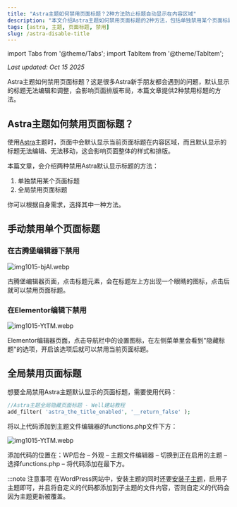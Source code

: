 ```yaml
---
title: "Astra主题如何禁用页面标题？2种方法防止标题自动显示在内容区域"
description: "本文介绍Astra主题如何禁用页面标题的2种方法，包括单独禁用某个页面标题和全局禁用页面标题。"
tags: [astra, 主题, 页面标题, 禁用]
slug: /astra-disable-title
---
```


import Tabs from '@theme/Tabs';
import TabItem from '@theme/TabItem';

_Last updated: Oct 15 2025_

Astra主题如何禁用页面标题？这是很多Astra新手朋友都会遇到的问题，默认显示的标题无法编辑和调整，会影响页面排版布局，本篇文章提供2种禁用标题的方法。

## Astra主题如何禁用页面标题？

使用[Astra](https://wordpress.org/themes/astra/)主题时，页面中会默认显示当前页面标题在内容区域，而且默认显示的标题无法编辑、无法移动，这会影响页面整体的样式和排版。

本篇文章，会介绍两种禁用Astra默认显示标题的方法：

1. 单独禁用某个页面标题
2. 全局禁用页面标题

你可以根据自身需求，选择其中一种方法。

## 手动禁用单个页面标题

### 在古腾堡编辑器下禁用

![img1015-bjAl.webp](https://list.ucards.store/d/img/img1015-bjAl.webp)

古腾堡编辑器页面，点击标题元素，会在标题左上方出现一个眼睛的图标，点击后就可以禁用页面标题。

### 在Elementor编辑下禁用

![img1015-YtTM.webp](https://list.ucards.store/d/img/img1015-YtTM.webp)

Elementor编辑器页面，点击导航栏中的设置图标，在左侧菜单里会看到"隐藏标题"的选项，开启该选项后就可以禁用当前页面标题。

## 全局禁用页面标题

想要全局禁用Astra主题默认显示的页面标题，需要使用代码：

```php
//Astra主题全局隐藏页面标题 - Well建站教程
add_filter( 'astra_the_title_enabled', '__return_false' );
```

将以上代码添加到主题文件编辑器的functions.php文件下方：

![img1015-YtTM.webp](https://list.ucards.store/d/img/img1015-YtTM.webp)

添加代码的位置在：WP后台 – 外观 – 主题文件编辑器 – 切换到正在启用的主题 – 选择functions.php – 将代码添加在最下方。

:::note 注意事项
在WordPress网站中，安装主题的同时还要[安装子主题](https://website-custom.com/child-theme/)，启用子主题即可，并且将自定义的代码都添加到子主题的文件内容，否则自定义的代码会因为主题更新被覆盖。
